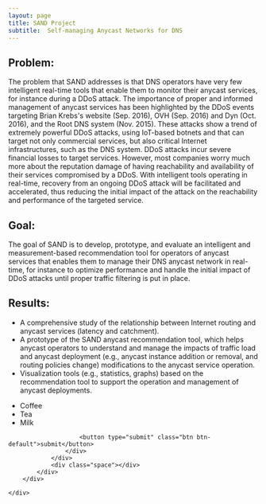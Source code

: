 ```yaml
---
layout: page
title: SAND Project
subtitle:  Self-managing Anycast Networks for DNS
---
```





##  Problem:

The problem that SAND addresses is that DNS operators have very few
intelligent real-time tools that enable them to monitor their anycast
services, for instance during a DDoS attack. The importance of proper
and informed management of anycast services has been highlighted by
the DDoS events targeting Brian Krebs's  website (Sep. 2016), OVH
(Sep. 2016) and Dyn (Oct. 2016), and the Root DNS system (Nov. 2015).
These attacks show a trend of extremely powerful DDoS attacks, using
IoT-based botnets and that can target not only commercial services,
but also critical Internet infrastructures, such as the DNS system.
DDoS attacks incur severe financial losses to target services.
However, most companies worry much more about the reputation damage of
having reachability and availability of their services compromised by
a DDoS. With intelligent tools operating in real-time, recovery from
an ongoing DDoS attack will be facilitated and accelerated, thus
reducing the initial impact of the attack on the reachability and
performance of the targeted service.

## Goal:

The goal of SAND is to develop, prototype, and evaluate an
intelligent and measurement-based recommendation tool for operators of
anycast services that enables them to manage their DNS anycast network
in real-time, for instance to optimize performance and handle the
initial impact of DDoS attacks until proper traffic filtering is put
in place.


## Results:

* A comprehensive study of the relationship between Internet routing and anycast services (latency and catchment). 
* A prototype of the SAND anycast recommendation tool, which helps anycast operators to understand and manage the impacts of traffic load and anycast deployment (e.g., anycast instance addition or removal, and routing policies change) modifications to the anycast service operation.
* Visualization tools (e.g., statistics, graphs) based on the recommendation tool to support the operation and management of anycast deployments.

<div class="container">
	<div class="row">
        <!-- Boxes de Acoes -->
    	<div class="col-sx-12 col-sm-6 col-lg-6">
			<div class="box">							
				<div class="icon">
					<div class="image"> <i class="fa fa-file-text-o" style="font-size:24px"></i> </div>
					<div class="info">
<ul>
  <li>Coffee</li>
  <li>Tea</li>
  <li>Milk</li>
</ul>

						<button type="submit" class="btn btn-default">submit</button>
					</div>
				</div>
				<div class="space"></div>
			</div> 
		</div>
			
	</div>
</div>

